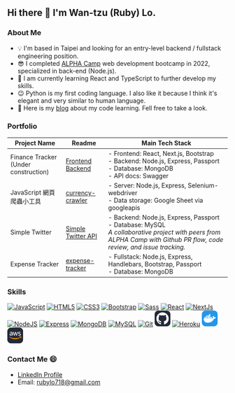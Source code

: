 ## Hi there 👋 I'm Wan-tzu (Ruby) Lo.

### About Me
- 💡 I'm based in Taipei and looking for an entry-level backend / fullstack engineering position.
- 😎 I completed [ALPHA Camp](https://tw.alphacamp.co/) web development bootcamp in 2022, specialized in back-end (Node.js).
- 🌱 I am currently learning React and TypeScript to further develop my skills.
- 😉 Python is my first coding language. I also like it because I think it's elegant and very similar to human language.
- 📒 Here is my [blog](https://rubylo718.github.io/) about my code learning. Fell free to take a look.

### Portfolio
| Project Name | Readme | Main Tech Stack |
|-|-|-|
| Finance Tracker <br> (Under construction) | [Frontend](https://github.com/rubylo718/finance-tracker-client#readme) <br> [Backend](https://github.com/rubylo718/finance-tracker-server#readme) | - Frontend: React, Next.js, Bootstrap <br> - Backend: Node.js, Express, Passport <br> - Database: MongoDB <br> - API docs: Swagger |
| JavaScript 網頁爬蟲小工具 | [currency-crawler](https://github.com/rubylo718/currency-crawler#readme) | - Server: Node.js, Express, Selenium-webdriver <br> - Data storage: Google Sheet via googleapis |
| Simple Twitter | [Simple Twitter API](https://github.com/ritachien/twitter-api-2022#readme) | - Backend: Node.js, Express, Passport <br> - Database: MySQL <br> *A collaborative project with peers from ALPHA Camp with Github PR flow, code review, and issue tracking.*|
| Expense Tracker | [expense-tracker](https://github.com/rubylo718/ac-expense-tracker#readme) | - Fullstack: Node.js, Express, Handlebars, Bootstrap, Passport <br> - Database: MongoDB |

### Skills
<p align="left"> 
<a href="https://developer.mozilla.org/en-US/docs/Web/JavaScript" target="_blank" rel="noreferrer"><img src="https://raw.githubusercontent.com/danielcranney/readme-generator/main/public/icons/skills/javascript-colored.svg" width="36" height="36" alt="JavaScript" /></a>
<a href="https://developer.mozilla.org/en-US/docs/Glossary/HTML5" target="_blank" rel="noreferrer"><img src="https://raw.githubusercontent.com/danielcranney/readme-generator/main/public/icons/skills/html5-colored.svg" width="36" height="36" alt="HTML5" /></a>
<a href="https://www.w3.org/TR/CSS/#css" target="_blank" rel="noreferrer"><img src="https://raw.githubusercontent.com/danielcranney/readme-generator/main/public/icons/skills/css3-colored.svg" width="36" height="36" alt="CSS3" /></a>
<a href="https://getbootstrap.com/" target="_blank" rel="noreferrer"><img src="https://raw.githubusercontent.com/danielcranney/readme-generator/main/public/icons/skills/bootstrap-colored.svg" width="36" height="36" alt="Bootstrap" /></a>
<a href="https://sass-lang.com/" target="_blank" rel="noreferrer"><img src="https://raw.githubusercontent.com/danielcranney/readme-generator/main/public/icons/skills/sass-colored.svg" width="36" height="36" alt="Sass" /></a>
<a href="https://reactjs.org/" target="_blank" rel="noreferrer"><img src="https://raw.githubusercontent.com/danielcranney/readme-generator/main/public/icons/skills/react-colored.svg" width="36" height="36" alt="React" /></a>
<a href="https://nextjs.org/docs" target="_blank" rel="noreferrer"><img src="https://raw.githubusercontent.com/danielcranney/readme-generator/main/public/icons/skills/nextjs-colored-dark.svg" width="36" height="36" alt="NextJs" /></a>
<a href="https://nodejs.org/en/" target="_blank" rel="noreferrer"><img src="https://raw.githubusercontent.com/danielcranney/readme-generator/main/public/icons/skills/nodejs-colored.svg" width="36" height="36" alt="NodeJS" /></a>
<a href="https://expressjs.com/" target="_blank" rel="noreferrer"><img src="https://raw.githubusercontent.com/danielcranney/readme-generator/main/public/icons/skills/express-colored-dark.svg" width="36" height="36" alt="Express" /></a>
<a href="https://www.mongodb.com/" target="_blank" rel="noreferrer"><img src="https://raw.githubusercontent.com/danielcranney/readme-generator/main/public/icons/skills/mongodb-colored.svg" width="36" height="36" alt="MongoDB" /></a>
<a href="https://www.mysql.com/" target="_blank" rel="noreferrer"><img src="https://raw.githubusercontent.com/danielcranney/readme-generator/main/public/icons/skills/mysql-colored.svg" width="36" height="36" alt="MySQL" /></a>
<a href="https://git-scm.com/" target="_blank" rel="noreferrer"><img src="https://raw.githubusercontent.com/danielcranney/readme-generator/main/public/icons/skills/git-colored.svg" width="36" height="36" alt="Git" /></a>
<a href="https://github.com/"><img src="https://github.com/tandpfun/skill-icons/blob/main/icons/Github-Dark.svg" width="36 height="36" alt="Github" /></a>
<a href="https://www.heroku.com/" target="_blank" rel="noreferrer"><img src="https://raw.githubusercontent.com/danielcranney/readme-generator/main/public/icons/skills/heroku-colored.svg" width="36" height="36" alt="Heroku" /></a>
<a href="https://www.docker.com/"><img src="https://github.com/tandpfun/skill-icons/blob/main/icons/Docker.svg" width="36 height="36" alt="Docker" /></a>
<a href="https://aws.amazon.com/"><img src="https://github.com/tandpfun/skill-icons/blob/main/icons/AWS-Dark.svg" width="36 height="36" alt="AWS" /></a>
</p>

### Contact Me 😄
- [LinkedIn Profile](https://www.linkedin.com/in/wan-tzu-lo/)
- Email: rubylo718@gmail.com

<!--
**rubylo718/rubylo718** is a ✨ _special_ ✨ repository because its `README.md` (this file) appears on your GitHub profile.

Here are some ideas to get you started:

- 🔭 I’m currently working on ...
- 🌱 I’m currently learning ...
- 👯 I’m looking to collaborate on ...
- 🤔 I’m looking for help with ...
- 💬 Ask me about ...
- 📫 How to reach me: ...
- 😄 Pronouns: ...
- ⚡ Fun fact: ...

### Github Stats
[![Top Langs](https://github-readme-stats.vercel.app/api/top-langs/?username=rubylo718&hide_progress=true&theme=react)](https://github.com/anuraghazra/github-readme-stats)
-->
